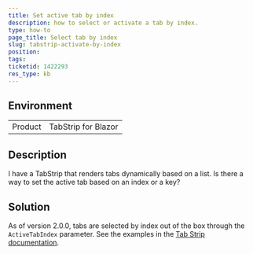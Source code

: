 ```yaml
---
title: Set active tab by index
description: how to select or activate a tab by index.
type: how-to
page_title: Select tab by index
slug: tabstrip-activate-by-index
position: 
tags: 
ticketid: 1422293
res_type: kb
---
```


## Environment
<table>
    <tbody>
	    <tr>
	    	<td>Product</td>
	    	<td>TabStrip for Blazor</td>
	    </tr>
    </tbody>
</table>


## Description
I have a TabStrip that renders tabs dynamically based on a list. Is there a way to set the active tab based on an index or a key?

## Solution

As of version 2.0.0, tabs are selected by index out of the box through the `ActiveTabIndex` parameter. See the examples in the [Tab Strip documentation](slug://components/tabstrip/overview).

